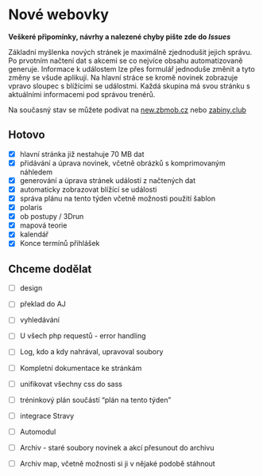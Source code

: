 # Nové webovky
**Veškeré připomínky, návrhy a nalezené chyby pište zde do _Issues_**  

Základní myšlenka nových stránek je maximálně zjednodušit jejich správu. Po prvotním načtení dat s akcemi se co nejvíce obsahu automatizovaně generuje. Informace k událostem lze přes formulář jednoduše změnit a tyto změny se všude aplikují. Na hlavní stráce se kromě novinek zobrazuje vpravo sloupec s blížícími se událostmi. Každá skupina má svou stránku s aktuálními informacemi pod správou trenérů.

Na současný stav se můžete podívat na [new.zbmob.cz](https://new.zbmob.cz) nebo [zabiny.club](https://zabiny.club)

## Hotovo
- [x] hlavní stránka již nestahuje 70 MB dat
- [x] přidávání a úprava novinek, včetně obrázků s komprimovaným náhledem
- [x] generování a úprava stránek událostí z načtených dat
- [x] automaticky zobrazovat blížící se události
- [x] správa plánu na tento týden včetně možnosti použití šablon
- [x] polaris
- [x] ob postupy / 3Drun
- [x] mapová teorie
- [x] kalendář
- [x] Konce termínů přihlášek
## Chceme dodělat
- [ ] design
- [ ] překlad do AJ
- [ ] vyhledávání
- [ ] U všech php requestů - error handling 
- [ ] Log, kdo a kdy nahrával, upravoval soubory 
- [ ] Kompletní dokumentace ke stránkám 
- [ ] unifikovat všechny css do sass
- [ ] tréninkový plán součástí “plán na tento týden”
- [ ] integrace Stravy
- [ ] Automodul
- [ ] Archiv - staré soubory novinek a akcí přesunout do archivu
- [ ] Archiv map, včetně možnosti si ji v nějaké podobě stáhnout



